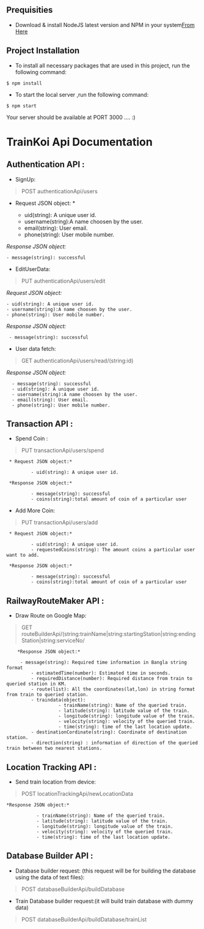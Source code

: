 

## Prequisities
- Download & install NodeJS latest version and NPM in your system[From Here](https://nodejs.org/en/download/ )
  
  

## Project Installation

- To install all necessary packages that are used in this project, run the following command:

```
$ npm install  
```

- To start the local server ,run the following command:

```
$ npm start   
```
Your server should be available at PORT 3000  .... :)





# TrainKoi Api Documentation 


## Authentication API :

- SignUp:

> POST  authenticationApi/users  
  
  * Request JSON object: *

    - uid(string): A unique user id.
    - username(string):A name choosen by the user.
    - email(string): User email.
    - phone(string): User mobile number.
  
  *Response JSON object:*

    - message(string): successful

- EditUserData:
> PUT authenticationApi/users/edit   

   *Request JSON object:*

    - uid(string): A unique user id.
    - username(string):A name choosen by the user.
    - phone(string): User mobile number.

   *Response JSON object:*

     - message(string): successful

- User data fetch:

> GET  authenticationApi/users/read/(string:id)

   *Response JSON object:*

      - message(string): successful
      - uid(string): A unique user id.
      - username(string):A name choosen by the user.
      - email(string): User email.
      - phone(string): User mobile number.

	  

## Transaction API :

- Spend Coin :
   
>  PUT transactionApi/users/spend
 
     * Request JSON object:*

             - uid(string): A unique user id.

     *Response JSON object:*

             - message(string): successful
             - coins(string):total amount of coin of a particular user


- Add More Coin:

> PUT transactionApi/users/add
 
     * Request JSON object:*

             - uid(string): A unique user id.
             - requestedCoins(string): The amount coins a particular user want to add.

     *Response JSON object:*

             - message(string): successful
             - coins(string):total amount of coin of a particular user


## RailwayRouteMaker API :

- Draw Route on Google Map:

> GET  routeBuilderApi/(string:trainName|string:startingStation|string:endingStation|string:serviceNo/
     
        *Response JSON object:*

	     - message(string): Required time information in Bangla string format
             - estimatedTime(number): Estimated time in seconds.
             - requiredDistance(number): Required distance from train to queried station in KM.
             - route(list): All the coordinates(lat,lon) in string format from train to queried station.
             - traindata(object): 
                       - trainName(string): Name of the queried train.
                       - latitude(string): latitude value of the train.
                       - longitude(string): longitude value of the train.
                       - velocity(string): velocity of the queried train.
                       - time(string): time of the last location update.
             - destinationCordinate(string): Coordinate of destination station.
             - direction(string) : information of direction of the queried train between two nearest stations.



## Location Tracking API :

- Send train location from device:

> POST  locationTrackingApi/newLocationData

	*Response JSON object:*

               - trainName(string): Name of the queried train.
               - latitude(string): latitude value of the train.
               - longitude(string): longitude value of the train.
               - velocity(string): velocity of the queried train.
               - time(string): time of the last location update.

	    
## Database Builder API :
- Database builder request: (this request will be for building the database using the data of text files):

> POST databaseBuilderApi/buildDatabase   

- Train Database builder request:(it will build train database with dummy data)

> POST  databaseBuilderApi/buildDatabase/trainList  

